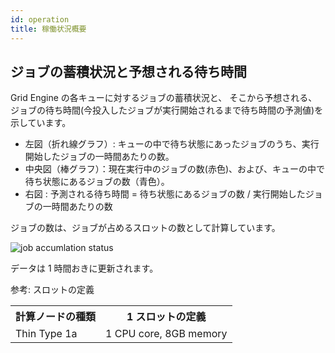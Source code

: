 ```yaml
---
id: operation
title: 稼働状況概要
---
```



## ジョブの蓄積状況と予想される待ち時間

Grid Engine の各キューに対するジョブの蓄積状況と、
そこから予想される、ジョブの待ち時間(今投入したジョブが実行開始されるまで待ち時間の予測値)を示しています。

- 左図（折れ線グラフ）: キューの中で待ち状態にあったジョブのうち、実行開始したジョブの一時間あたりの数。
- 中央図（棒グラフ）：現在実行中のジョブの数(赤色)、および、キューの中で待ち状態にあるジョブの数（青色）。
- 右図 : 予測される待ち時間 = 待ち状態にあるジョブの数 / 実行開始したジョブの一時間あたりの数

ジョブの数は、ジョブが占めるスロットの数として計算しています。

<img alt="job accumlation status" src="https://sc2.ddbj.nig.ac.jp/nigsc/sc_GraphStack_1.png" />

データは 1 時間おきに更新されます。

参考: スロットの定義

<table>
<tr>
<th>計算ノードの種類</th><th>1 スロットの定義</th>
<tr>
<td>Thin Type 1a</td><td>1 CPU core, 8GB memory</td>
</tr>


</table>
